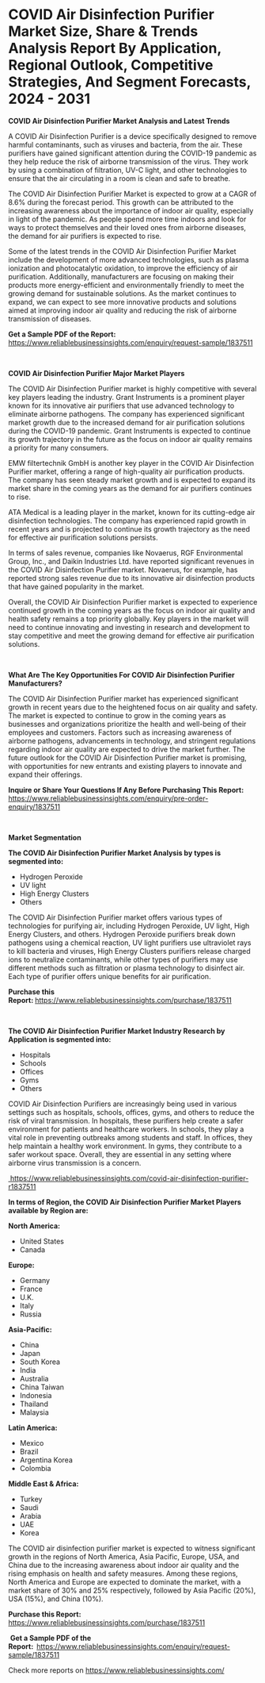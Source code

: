 <p><h1>COVID Air Disinfection Purifier Market Size, Share & Trends Analysis Report By Application, Regional Outlook, Competitive Strategies, And Segment Forecasts, 2024 - 2031</h1></p><p><strong>COVID Air Disinfection Purifier Market Analysis and Latest Trends</strong></p>
<p><p>A COVID Air Disinfection Purifier is a device specifically designed to remove harmful contaminants, such as viruses and bacteria, from the air. These purifiers have gained significant attention during the COVID-19 pandemic as they help reduce the risk of airborne transmission of the virus. They work by using a combination of filtration, UV-C light, and other technologies to ensure that the air circulating in a room is clean and safe to breathe.</p><p>The COVID Air Disinfection Purifier Market is expected to grow at a CAGR of 8.6% during the forecast period. This growth can be attributed to the increasing awareness about the importance of indoor air quality, especially in light of the pandemic. As people spend more time indoors and look for ways to protect themselves and their loved ones from airborne diseases, the demand for air purifiers is expected to rise.</p><p>Some of the latest trends in the COVID Air Disinfection Purifier Market include the development of more advanced technologies, such as plasma ionization and photocatalytic oxidation, to improve the efficiency of air purification. Additionally, manufacturers are focusing on making their products more energy-efficient and environmentally friendly to meet the growing demand for sustainable solutions. As the market continues to expand, we can expect to see more innovative products and solutions aimed at improving indoor air quality and reducing the risk of airborne transmission of diseases.</p></p>
<p><strong>Get a Sample PDF of the Report:&nbsp;</strong> <a href="https://www.reliablebusinessinsights.com/enquiry/request-sample/1837511">https://www.reliablebusinessinsights.com/enquiry/request-sample/1837511</a></p>
<p>&nbsp;</p>
<p><strong>COVID Air Disinfection Purifier Major Market Players</strong></p>
<p><p>The COVID Air Disinfection Purifier market is highly competitive with several key players leading the industry. Grant Instruments is a prominent player known for its innovative air purifiers that use advanced technology to eliminate airborne pathogens. The company has experienced significant market growth due to the increased demand for air purification solutions during the COVID-19 pandemic. Grant Instruments is expected to continue its growth trajectory in the future as the focus on indoor air quality remains a priority for many consumers.</p><p>EMW filtertechnik GmbH is another key player in the COVID Air Disinfection Purifier market, offering a range of high-quality air purification products. The company has seen steady market growth and is expected to expand its market share in the coming years as the demand for air purifiers continues to rise.</p><p>ATA Medical is a leading player in the market, known for its cutting-edge air disinfection technologies. The company has experienced rapid growth in recent years and is projected to continue its growth trajectory as the need for effective air purification solutions persists.</p><p>In terms of sales revenue, companies like Novaerus, RGF Environmental Group, Inc., and Daikin Industries Ltd. have reported significant revenues in the COVID Air Disinfection Purifier market. Novaerus, for example, has reported strong sales revenue due to its innovative air disinfection products that have gained popularity in the market.</p><p>Overall, the COVID Air Disinfection Purifier market is expected to experience continued growth in the coming years as the focus on indoor air quality and health safety remains a top priority globally. Key players in the market will need to continue innovating and investing in research and development to stay competitive and meet the growing demand for effective air purification solutions.</p></p>
<p>&nbsp;</p>
<p><strong>What Are The Key Opportunities For COVID Air Disinfection Purifier Manufacturers?</strong></p>
<p><p>The COVID Air Disinfection Purifier market has experienced significant growth in recent years due to the heightened focus on air quality and safety. The market is expected to continue to grow in the coming years as businesses and organizations prioritize the health and well-being of their employees and customers. Factors such as increasing awareness of airborne pathogens, advancements in technology, and stringent regulations regarding indoor air quality are expected to drive the market further. The future outlook for the COVID Air Disinfection Purifier market is promising, with opportunities for new entrants and existing players to innovate and expand their offerings.</p></p>
<p><strong>Inquire or Share Your Questions If Any Before Purchasing This Report:</strong> <a href="https://www.reliablebusinessinsights.com/enquiry/pre-order-enquiry/1837511">https://www.reliablebusinessinsights.com/enquiry/pre-order-enquiry/1837511</a></p>
<p>&nbsp;</p>
<p><strong>Market Segmentation</strong></p>
<p><strong>The COVID Air Disinfection Purifier Market Analysis by types is segmented into:</strong></p>
<p><ul><li>Hydrogen Peroxide</li><li>UV light</li><li>High Energy Clusters</li><li>Others</li></ul></p>
<p><p>The COVID Air Disinfection Purifier market offers various types of technologies for purifying air, including Hydrogen Peroxide, UV light, High Energy Clusters, and others. Hydrogen Peroxide purifiers break down pathogens using a chemical reaction, UV light purifiers use ultraviolet rays to kill bacteria and viruses, High Energy Clusters purifiers release charged ions to neutralize contaminants, while other types of purifiers may use different methods such as filtration or plasma technology to disinfect air. Each type of purifier offers unique benefits for air purification.</p></p>
<p><strong>Purchase this Report:&nbsp;</strong><a href="https://www.reliablebusinessinsights.com/purchase/1837511">https://www.reliablebusinessinsights.com/purchase/1837511</a></p>
<p>&nbsp;</p>
<p><strong>The COVID Air Disinfection Purifier Market Industry Research by Application is segmented into:</strong></p>
<p><ul><li>Hospitals</li><li>Schools</li><li>Offices</li><li>Gyms</li><li>Others</li></ul></p>
<p><p>COVID Air Disinfection Purifiers are increasingly being used in various settings such as hospitals, schools, offices, gyms, and others to reduce the risk of viral transmission. In hospitals, these purifiers help create a safer environment for patients and healthcare workers. In schools, they play a vital role in preventing outbreaks among students and staff. In offices, they help maintain a healthy work environment. In gyms, they contribute to a safer workout space. Overall, they are essential in any setting where airborne virus transmission is a concern.</p></p>
<p><a href="https://www.reliablebusinessinsights.com/covid-air-disinfection-purifier-r1837511">&nbsp;https://www.reliablebusinessinsights.com/covid-air-disinfection-purifier-r1837511</a></p>
<p><strong>In terms of Region, the COVID Air Disinfection Purifier Market Players available by Region are:</strong></p>
<p>
    <p> <strong> North America: </strong>
        <ul>
            <li>United States</li>
            <li>Canada</li>
        </ul>
        </p> 
    <p> <strong> Europe: </strong>
        <ul>
            <li>Germany</li>
            <li>France</li>
            <li>U.K.</li>
            <li>Italy</li>
            <li>Russia</li>
        </ul>
        </p> 
    <p> <strong> Asia-Pacific: </strong>
        <ul>
            <li>China</li>
            <li>Japan</li>
            <li>South Korea</li>
            <li>India</li>
            <li>Australia</li>
            <li>China Taiwan</li>
            <li>Indonesia</li>
            <li>Thailand</li>
            <li>Malaysia</li>
        </ul>
        </p> 
    <p> <strong> Latin America: </strong>
        <ul>
            <li>Mexico</li>
            <li>Brazil</li>
            <li>Argentina Korea</li>
            <li>Colombia</li>
        </ul>
        </p> 
    <p> <strong> Middle East & Africa: </strong>
        <ul>
            <li>Turkey</li>
            <li>Saudi</li>
            <li>Arabia</li>
            <li>UAE</li>
            <li>Korea</li>
        </ul>
    </p>
    </p>
<p><p>The COVID air disinfection purifier market is expected to witness significant growth in the regions of North America, Asia Pacific, Europe, USA, and China due to the increasing awareness about indoor air quality and the rising emphasis on health and safety measures. Among these regions, North America and Europe are expected to dominate the market, with a market share of 30% and 25% respectively, followed by Asia Pacific (20%), USA (15%), and China (10%).</p></p>
<p><strong>Purchase this Report: </strong><a href="https://www.reliablebusinessinsights.com/purchase/1837511">https://www.reliablebusinessinsights.com/purchase/1837511</a></p>
<p>&nbsp;<strong>Get a Sample PDF of the Report:&nbsp;&nbsp;</strong><a href="https://www.reliablebusinessinsights.com/enquiry/request-sample/1837511">https://www.reliablebusinessinsights.com/enquiry/request-sample/1837511</a></p>
<p><strong></strong></p>
<p>Check more reports on <a href="https://www.reliablebusinessinsights.com/">https://www.reliablebusinessinsights.com/</a></p>